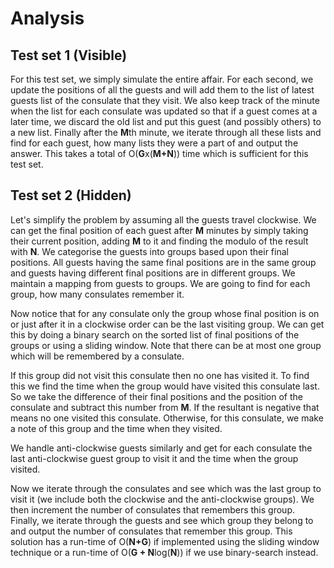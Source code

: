 # Analysis

## Test set 1 (Visible)

For this test set, we simply simulate the entire affair. For each second, we update the positions of all the guests and will add them to the list of latest guests list of the consulate that they visit. We also keep track of the minute when the list for each consulate was updated so that if a guest comes at a later time, we discard the old list and put this guest (and possibly others) to a new list. Finally after the **M**th minute, we iterate through all these lists and find for each guest, how many lists they were a part of and output the answer. This takes a total of O(**G**x(**M+N**)) time which is sufficient for this test set.

## Test set 2 (Hidden)

Let's simplify the problem by assuming all the guests travel clockwise. We can get the final position of each guest after **M** minutes by simply taking their current position, adding **M** to it and finding the modulo of the result with **N**. We categorise the guests into groups based upon their final positions. All guests having the same final positions are in the same group and guests having different final positions are in different groups. We maintain a mapping from guests to groups. We are going to find for each group, how many consulates remember it.

Now notice that for any consulate only the group whose final position is on or just after it in a clockwise order can be the last visiting group. We can get this by doing a binary search on the sorted list of final positions of the groups or using a sliding window. Note that there can be at most one group which will be remembered by a consulate.

If this group did not visit this consulate then no one has visited it. To find this we find the time when the group would have visited this consulate last. So we take the difference of their final positions and the position of the consulate and subtract this number from **M**. If the resultant is negative that means no one visited this consulate. Otherwise, for this consulate, we make a note of this group and the time when they visited.

We handle anti-clockwise guests similarly and get for each consulate the last anti-clockwise guest group to visit it and the time when the group visited.

Now we iterate through the consulates and see which was the last group to visit it (we include both the clockwise and the anti-clockwise groups). We then increment the number of consulates that remembers this group. Finally, we iterate through the guests and see which group they belong to and output the number of consulates that remember this group. This solution has a run-time of O(**N+G**) if implemented using the sliding window technique or a run-time of O(**G + N**log(**N**)) if we use binary-search instead.
